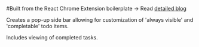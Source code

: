 #Built from the React Chrome Extension boilerplate -> Read [detailed blog](https://medium.com/@satendra02/create-chrome-extension-with-reactjs-using-inject-page-strategy-137650de1f39)

Creates a pop-up side bar allowing for customization of 'always visible' and 'completable' todo items.

Includes viewing of completed tasks.